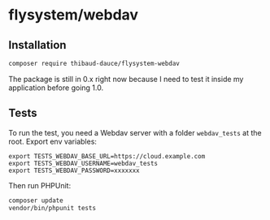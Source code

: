 # flysystem/webdav

## Installation

```bash
composer require thibaud-dauce/flysystem-webdav
```

The package is still in 0.x right now because I need to test it inside my application before going 1.0.

## Tests

To run the test, you need a Webdav server with a folder `webdav_tests` at the root. Export env variables:

```
export TESTS_WEBDAV_BASE_URL=https://cloud.example.com
export TESTS_WEBDAV_USERNAME=webdav_tests
export TESTS_WEBDAV_PASSWORD=xxxxxxx
```

Then run PHPUnit:

```bash
composer update
vendor/bin/phpunit tests
```
